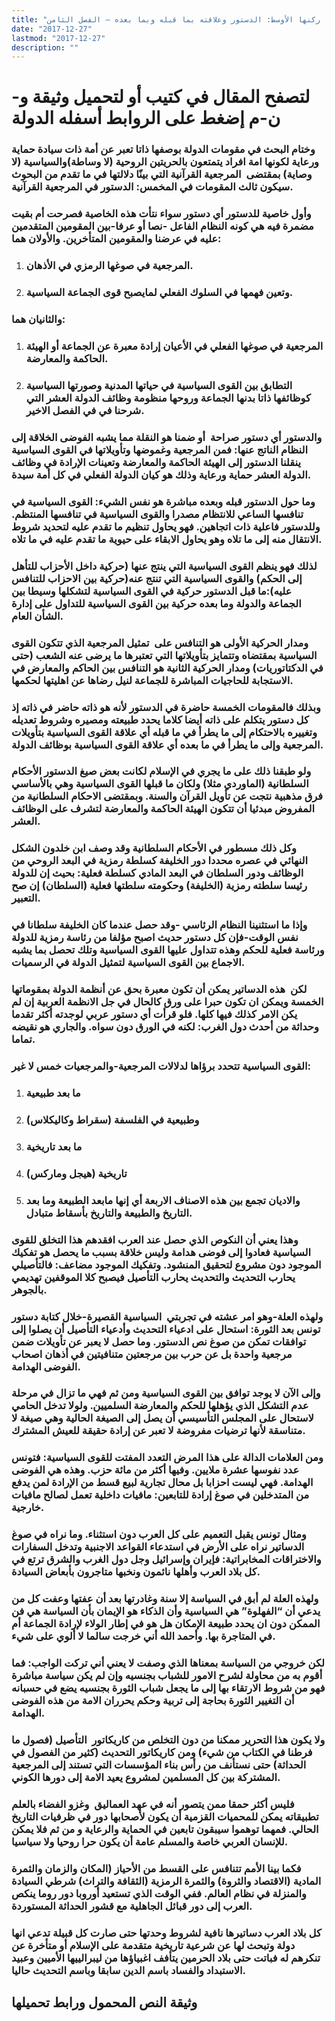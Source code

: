 ```yaml
---
title: "الدولة، ركنها الأوسط: الدستور وعلاقته بما قبله وبما بعده – الفصل الثامن"
date: "2017-12-27"
lastmod: "2017-12-27"
description: ""
---
```

# **لتصفح المقال في كتيب أو لتحميل وثيقة و-ن-م إضغط على الروابط أسفله** **الدولة**

### وختام البحث في مقومات الدولة بوصفها ذاتا تعبر عن أمة ذات سيادة حماية ورعاية لكونها امة افراد يتمتعون بالحريتين الروحية (لا وساطة)والسياسية (لا وصاية) بمقتضى  المرجعية القرآنية التي بينّا دلالتها في ما تقدم من البحوث سيكون ثالث المقومات في المخمس: الدستور في المرجعية القرآنية.

### وأول خاصية للدستور أي دستور سواء نتأت هذه الخاصية فصرحت أم بقيت مضمرة فيه هي كونه النظام الفاعل -نصا أو عرفا-بين المقومين المتقدمين عليه في عرضنا والمقومين المتأخرين. والأولان هما:

1. ### المرجعية في صوغها الرمزي في الأذهان.
2. ### وتعين فهمها في السلوك الفعلي لمايصبح قوى الجماعة السياسية.

### والثانيان هما:

1. ### المرجعية في صوغها الفعلي في الأعيان إرادة معبرة عن الجماعة أو الهيئة الحاكمة والمعارضة.
2. ### التطابق بين القوى السياسية في حياتها المدنية وصورتها السياسية كوظائفها ذاتا بدنها الجماعة وروحها منظومة وظائف الدولة العشر التي شرحنا في في الفصل الاخير.

### والدستور أي دستور صراحة  أو ضمنا هو النقلة مما يشبه الفوضى الخلاقة إلى النظام الناتج عنها: فمن المرجعية وغموضها وتأويلاتها في القوى السياسية ينقلنا الدستور إلى الهيئة الحاكمة والمعارضة وتعينات الإرادة في وظائف الدولة العشر حماية ورعاية وذلك هو كيان الدولة الفعلي في كل أمة سيدة.

### وما حول الدستور قبله وبعده مباشرة هو نفس الشيء: القوى السياسية في تنافسها الساعي للانتظام مصدرا والقوى السياسية في تنافسها المنتظم. وللدستور فاعلية ذات اتجاهين. فهو يحاول تنظيم ما تقدم عليه لتحديد شروط الانتقال منه إلى ما تلاه وهو يحاول الابقاء على حيوية ما تقدم عليه في ما تلاه.

### لذلك فهو ينظم القوى السياسية التي ينتج عنها (حركية داخل الأحزاب للتأهل إلى الحكم) والقوى السياسية التي تنتج عنه(حركية بين الاحزاب للتنافس عليه):ما قبل الدستور حركية في القوى السياسية لتشكلها وسيطا بين الجماعة والدولة وما بعده حركية بين القوى السياسية للتداول على إدارة الشأن العام.

### ومدار الحركية الأولى هو التنافس على  تمثيل المرجعية الذي تتكون القوى السياسية بمقتضاه وتتمايز بتأويلاتها التي تعتبرها ما يرضى عنه الشعب (حتى في الدكتاتوريات) ومدار الحركية الثانية هو التنافس بين الحاكم والمعارض في الاستجابة للحاجيات المباشرة للجماعة لنيل رضاها عن اهليتها لحكمها.

### وبذلك فالمقومات الخمسة حاضرة في الدستور لأنه هو ذاته حاضر في ذاته إذ كل دستور يتكلم على ذاته أيضا كلاما يحدد طبيعته ومصيره وشروط تعديله وتغييره بالاحتكام إلى ما يطرأ في ما قبله أي علاقة القوى السياسية بتأويلات المرجعية وإلى ما يطرأ في ما بعده أي علاقة القوى السياسية بوظائف الدولة.

### ولو طبقنا ذلك على ما يجري في الإسلام لكانت بعض صيغ الدستور الأحكام السلطانية (الماوردي مثلا) ولكان ما قبلها القوى السياسية وهي بالأساسي فرق مذهبية نتجت عن تأويل القرآن والسنة. وبمقتضى الاحكام السلطانية من المفروض مبدئيا أن تتكون الهيئة الحاكمة والمعارضة لتشرف على الوظائف العشر.

### وكل ذلك مسطور في الأحكام السلطانية وقد وصف ابن خلدون الشكل النهائي في عصره محددا دور الخليفة كسلطة رمزية في البعد الروحي من الوظائف ودور السلطان في البعد المادي كسلطة فعلية: بحيث إن للدولة رئيسا سلطته رمزية (الخليفة) وحكومته سلطتها فعلية (السلطان) إن صح التعبير.

### وإذا ما استثنينا النظام الرئاسي -وقد حصل عندما كان الخليفة سلطانا في نفس الوقت-فإن كل دستور حديث اصبح مؤلفا من رئاسة رمزية للدولة ورئاسة فعلية للحكم وهذه تتداول عليها القوى السياسية وتلك تحصل بما يشبه الاجماع بين القوى السياسية لتمثيل الدولة في الرسميات.

### لكن  هذه الدساتير يمكن أن تكون معبرة بحق عن أنظمة الدولة بمقوماتها الخمسة ويمكن ان تكون حبرا على ورق كالحال في جل الانظمة العربية إن لم يكن الامر كذلك فيها كلها. فلو قرأت أي دستور عربي لوجدته أكثر تقدما وحداثة من أحدث دول الغرب: لكنه في الورق دون سواه. والجاري هو نقيضه تماما.

### القوى السياسية تتحدد برؤاها لدلالات المرجعية-والمرجعيات خمس لا غير:

1. ### ما بعد طبيعية
2. ### وطبيعية في الفلسفة (سقراط وكاليكلاس)
3. ### ما بعد تاريخية
4. ### تاريخية (هيجل وماركس)
5. ### والاديان تجمع بين هذه الاصناف الاربعة أي إنها مابعد الطبيعة وما بعد التاريخ والطبيعة والتاريخ بأسقاط متبادل.

### وهذا يعني أن النكوص الذي حصل عند العرب افقدهم هذا التخلق للقوى السياسية فعادوا إلى فوضى هدامة وليس خلاقة بسبب ما يحصل هو تفكيك الموجود دون مشروع لتحقيق المنشود. وتفكيك الموجود مضاعف: فالتأصيلي يحارب التحديث والتحديث يحارب التأصيل فيصبح كلا الموقفين تهديمي بالجوهر.

### ولهذه العلة-وهو امر عشته في تجربتي  السياسية القصيرة-خلال كتابة دستور تونس بعد الثورة: استحال على ادعياء التحديث وأدعياء التأصيل أن يصلوا إلى توافقات تمكن من صوغ نص الدستور. وما حصل لا يعبر عن تأويلات ضمن مرجعية واحدة بل عن حرب بين مرجعتين متنافيتين في أذهان اصحاب الفوضى الهدامة.

### وإلى الآن لا يوجد توافق بين القوى السياسية ومن ثم فهي ما تزال في مرحلة عدم التشكل الذي يؤهلها للحكم والمعارضة السلميين. ولولا تدخل الحامي لاستحال على المجلس التأسيسي أن يصل إلى الصيغة الحالية وهي صيغة لا متناسقة لأنها ترضيات مفروضة لا تعبر عن إرادة حقيقة للعيش المشترك.

### ومن العلامات الدالة على هذا المرض التعدد المفتت للقوى السياسية: فتونس عدد نفوسها عشرة ملايين. وفيها أكثر من مائة حزب. وهذه هي الفوضى الهدامة. فهي ليست احزابا بل محال تجارية لبيع قسط من الإرادة لمن يدفع من المتدخلين في صوغ إرادة للتابعين: مافيات داخلية تعمل لصالح مافيات خارجية.

### ومثال تونس يقبل التعميم على كل العرب دون استثناء. وما نراه في صوغ الدساتير نراه على الأرض في استدعاء القواعد الاجنبية وتدخل السفارات والاختراقات المخابراتية: فإيران وإسرائيل وجل دول الغرب والشرق ترتع في كل بلاد العرب وأهلها نائمون ونخبها متاجرون بأبعاض السيادة.

### ولهذه العلة لم أبق في السياسة إلا سنة وغادرتها بعد أن عفتها وعفت كل من يدعي أن “الفهلوة” هي السياسية وأن الذكاء هو الإيمان بأن السياسة هي فن الممكن دون ان يحدد طبيعة الإمكان هل هو في إطار الولاء لإرادة الجماعة أم في المتاجرة بها. وأحمد الله أني خرجت سالما لا ألوي على شيء.

### لكن خروجي من السياسة بمعناها الذي وصفت لا يعني أني تركت الواجب: فما أقوم به من محاولة لشرح الامور للشباب بجنسيه وإن لم يكن سياسة مباشرة فهو من شروط الارتقاء بها إلى ما يجعل شباب الثورة بجنسيه يضع في حسبانه أن التغيير الثورة بحاجة إلى تربية وحكم يحرران الامة من هذه الفوضى الهدامة.

### ولا يكون هذا التحرير ممكنا من دون التخلص من كاريكاتور  التأصيل (فصول ما فرطنا في الكتاب من شيء) ومن كاريكاتور التحديث (كثير من الفصول في الحداثة) حتى نستأنف من رأس بناء المؤسسات التي تستند إلى المرجعية المشتركة بين كل المسلمين لمشروع يعيد الامة إلى دورها الكوني.

### فليس أكثر حمقا ممن يتصور أنه في عهد العماليق  وغزو الفضاء بالعلم تطبيقاته يمكن للمحميات القزمية أن يكون لأصحابها دور في ظرفيات التاريخ الحالي. فمهما توهموا سيبقون تابعين في الحماية والرعاية و من ثم فلا يمكن للإنسان العربي خاصة والمسلم عامة أن يكون حرا روحيا ولا سياسيا.

### فكما بينا الأمم تتنافس على القسط من الأحياز (المكان والزمان والثمرة المادية (الاقتصاد والثروة) والثمرة الرمزية (الثقافة والتراث) شرطي السيادة والمنزلة في نظام العالم. ففي الوقت الذي تستعيد أوروبا دور روما ينكص العرب إلى دور قبائل الجاهلية مع قشور الحداثة المستوردة.

### كل بلاد العرب دساتيرها نافية لشروط وحدتها حتى صارت كل قبيلة تدعي انها دولة وتبحث لها عن شرعية تاريخية متقدمة على الإسلام أو متأخرة عن تنكرهم له فباتت حتى بلاد الحرمين يتأفف اغبياؤها من ليبرالييها الأميين وعبيد الاستبداد والفساد باسم الدين سابقا وباسم التحديث حاليا.

## وثيقة النص المحمول ورابط تحميلها

###